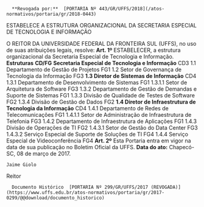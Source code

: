       **Revogada por:**  [PORTARIA Nº 443/GR/UFFS/2018](/atos-normativos/portaria/gr/2018-0443) 

   ESTABELECE A ESTRUTURA ORGANIZACIONAL DA SECRETARIA ESPECIAL DE TECNOLOGIA E INFORMAÇÃO  

 O REITOR DA UNIVERSIDADE FEDERAL DA FRONTEIRA SUL (UFFS), no uso de suas atribuições legais, resolve:   **Art. 1º** ESTABELECER, a estrutura organizacional da Secretaria Especial de Tecnologia e Informação.     **Estruturas**    **CD/FG**      **Secretaria Especial de Tecnologia e Informação**    CD3     1.1 Departamento de Gestão de Projetos   FG1     1.2 Setor de Governança de Tecnologia da Informação   FG3     **1.3 Diretor de Sistemas de Informação**    CD4     1.3.1 Departamento de Desenvolvimento de Sistemas   FG1     1.3.1.1 Setor de Arquitetura de Software   FG3     1.3.2 Departamento de Gestão de Demandas e Suporte de Sistemas   FG1     1.3.3 Divisão de Qualidade de Testes de Software   FG2     1.3.4 Divisão de Gestão de Dados   FG2     **1.4 Diretor de Infraestrutura de Tecnologia da Informação**    CD4     1.4.1 Departamento de Redes de Telecomunicações   FG1     1.4.1.1 Setor de Administração de Infraestrutura de Telefonia   FG3     1.4.2 Departamento de Infraestrutura de Aplicações   FG1     1.4.3 Divisão de Operações de TI   FG2     1.4.3.1 Setor de Gestão do Data Center   FG3     1.4.3.2 Serviço Especial de Suporte de Soluções de TI   FG4     1.4.4 Serviço Especial de Videoconferência   FG4       **Art. 2º** Esta Portaria entra em vigor na data de sua publicação no Boletim Oficial da UFFS.      **Data do ato:** Chapecó-SC, 08 de março de 2017.   
 

    Jaime Giolo   
 Reitor 

      Documento Histórico  [PORTARIA Nº 299/GR/UFFS/2017 (REVOGADA)](https://www.uffs.edu.br/atos-normativos/portaria/gr/2017-0299/@@download/documento_historico)     
      